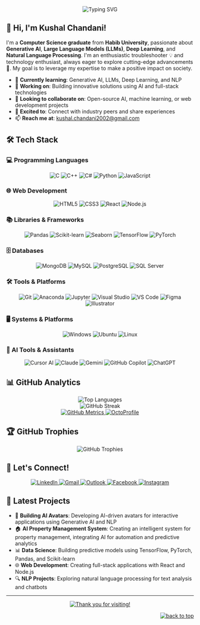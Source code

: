 <div align="center">
  <img src="https://readme-typing-svg.demolab.com?font=Fira+Code&size=22&pause=1000&color=7E3ACE&center=true&vCenter=true&width=600&lines=Computer+Science+Graduate;Generative+AI+Enthusiast;Deep+Learning+Explorer;Passionate+Problem+Solver" alt="Typing SVG" />
</div>

## 👋 Hi, I'm Kushal Chandani!

I'm a **Computer Science graduate** from **Habib University**, passionate about **Generative AI**, **Large Language Models (LLMs)**, **Deep Learning**, and **Natural Language Processing**. I'm an enthusiastic troubleshooter 💡 and technology enthusiast, always eager to explore cutting-edge advancements 🚀. My goal is to leverage my expertise to make a positive impact on society.

- 🌱 **Currently learning**: Generative AI, LLMs, Deep Learning, and NLP
- 🔭 **Working on**: Building innovative solutions using AI and full-stack technologies
- 👯 **Looking to collaborate on**: Open-source AI, machine learning, or web development projects
- 🤝 **Excited to**: Connect with industry peers and share experiences
- 📫 **Reach me at**: [kushal.chandani2002@gmail.com](mailto:kushal.chandani2002@gmail.com)

## 🛠️ Tech Stack

### 💻 Programming Languages
<div align="center">
  <img src="https://img.shields.io/badge/-C-00599C?style=for-the-badge&logo=c&logoColor=white" alt="C" />
  <img src="https://img.shields.io/badge/-C++-00599C?style=for-the-badge&logo=c%2B%2B&logoColor=white" alt="C++" />
  <img src="https://img.shields.io/badge/-C%23-239120?style=for-the-badge&logo=c-sharp&logoColor=white" alt="C#" />
  <img src="https://img.shields.io/badge/-Python-3776AB?style=for-the-badge&logo=python&logoColor=white" alt="Python" />
  <img src="https://img.shields.io/badge/-JavaScript-F7DF1E?style=for-the-badge&logo=javascript&logoColor=black" alt="JavaScript" />
</div>

### 🌐 Web Development
<div align="center">
  <img src="https://img.shields.io/badge/-HTML5-E34F26?style=for-the-badge&logo=html5&logoColor=white" alt="HTML5" />
  <img src="https://img.shields.io/badge/-CSS3-1572B6?style=for-the-badge&logo=css3&logoColor=white" alt="CSS3" />
  <img src="https://img.shields.io/badge/-React-61DAFB?style=for-the-badge&logo=react&logoColor=black" alt="React" />
  <img src="https://img.shields.io/badge/-Node.js-339933?style=for-the-badge&logo=node.js&logoColor=white" alt="Node.js" />
</div>

### 📚 Libraries & Frameworks
<div align="center">
  <img src="https://img.shields.io/badge/-Pandas-150458?style=for-the-badge&logo=pandas&logoColor=white" alt="Pandas" />
  <img src="https://img.shields.io/badge/-Scikit--learn-F7931E?style=for-the-badge&logo=scikit-learn&logoColor=white" alt="Scikit-learn" />
  <img src="https://img.shields.io/badge/-Seaborn-3776AB?style=for-the-badge&logo=python&logoColor=white" alt="Seaborn" />
  <img src="https://img.shields.io/badge/-TensorFlow-FF6F00?style=for-the-badge&logo=tensorflow&logoColor=white" alt="TensorFlow" />
  <img src="https://img.shields.io/badge/-PyTorch-EE4C2C?style=for-the-badge&logo=pytorch&logoColor=white" alt="PyTorch" />
</div>

### 🗄️ Databases
<div align="center">
  <img src="https://img.shields.io/badge/-MongoDB-47A248?style=for-the-badge&logo=mongodb&logoColor=white" alt="MongoDB" />
  <img src="https://img.shields.io/badge/-MySQL-4479A1?style=for-the-badge&logo=mysql&logoColor=white" alt="MySQL" />
  <img src="https://img.shields.io/badge/-PostgreSQL-336791?style=for-the-badge&logo=postgresql&logoColor=white" alt="PostgreSQL" />
  <img src="https://img.shields.io/badge/-SQL%20Server-CC2927?style=for-the-badge&logo=microsoft-sql-server&logoColor=white" alt="SQL Server" />
</div>

### 🛠️ Tools & Platforms
<div align="center">
  <img src="https://img.shields.io/badge/-Git-F05032?style=for-the-badge&logo=git&logoColor=white" alt="Git" />
  <img src="https://img.shields.io/badge/-Anaconda-44A833?style=for-the-badge&logo=anaconda&logoColor=white" alt="Anaconda" />
  <img src="https://img.shields.io/badge/-Jupyter-F37626?style=for-the-badge&logo=jupyter&logoColor=white" alt="Jupyter" />
  <img src="https://img.shields.io/badge/-Visual%20Studio-5C2D91?style=for-the-badge&logo=visual-studio&logoColor=white" alt="Visual Studio" />
  <img src="https://img.shields.io/badge/-VS%20Code-007ACC?style=for-the-badge&logo=visual-studio-code&logoColor=white" alt="VS Code" />
  <img src="https://img.shields.io/badge/-Figma-F24E1E?style=for-the-badge&logo=figma&logoColor=white" alt="Figma" />
  <img src="https://img.shields.io/badge/-Illustrator-FF9A00?style=for-the-badge&logo=adobe-illustrator&logoColor=white" alt="Illustrator" />
</div>

### 🖥️ Systems & Platforms
<div align="center">
  <img src="https://img.shields.io/badge/-Windows-0078D6?style=for-the-badge&logo=windows&logoColor=white" alt="Windows" />
  <img src="https://img.shields.io/badge/-Ubuntu-E95420?style=for-the-badge&logo=ubuntu&logoColor=white" alt="Ubuntu" />
  <img src="https://img.shields.io/badge/-Linux-FCC624?style=for-the-badge&logo=linux&logoColor=black" alt="Linux" />
</div>

### 🤖 AI Tools & Assistants
<div align="center">
  <img src="https://img.shields.io/badge/-Cursor%20AI-000000?style=for-the-badge&logo=cursor&logoColor=white" alt="Cursor AI" />
  <img src="https://img.shields.io/badge/-Claude-CC785C?style=for-the-badge&logo=anthropic&logoColor=white" alt="Claude" />
  <img src="https://img.shields.io/badge/-Gemini-4285F4?style=for-the-badge&logo=google&logoColor=white" alt="Gemini" />
  <img src="https://img.shields.io/badge/-GitHub%20Copilot-000000?style=for-the-badge&logo=github&logoColor=white" alt="GitHub Copilot" />
  <img src="https://img.shields.io/badge/-ChatGPT-00A67E?style=for-the-badge&logo=openai&logoColor=white" alt="ChatGPT" />
</div>

## 📊 GitHub Analytics
<div align="center">
  <img src="https://github-readme-stats.vercel.app/api/top-langs/?username=kushal-chandani&layout=compact&theme=midnight-purple&langs_count=8&card_width=495" alt="Top Languages" />
</div>

<div align="center">
  <img src="http://github-readme-streak-stats.herokuapp.com?user=kushal-chandani&theme=midnight-purple&border=7f3ace&ring=80ff00&fire=80ff00" alt="GitHub Streak" />
</div>

<div align="center">
  <a href="https://metrics.lecoq.io/insights?user=kushal-chandani">
    <img src="https://img.shields.io/badge/GitHub_Metrics-Detailed_Analytics-7E3ACE?style=for-the-badge&logo=github&logoColor=white" alt="GitHub Metrics" />
  </a>
  <a href="https://octoprofile.vercel.app/user?id=kushal-chandani">
    <img src="https://img.shields.io/badge/OctoProfile-Enhanced_Profile-181717?style=for-the-badge&logo=github&logoColor=white" alt="OctoProfile" />
  </a>
</div>

## 🏆 GitHub Trophies
<div align="center">
  <img src="https://github-profile-trophy.vercel.app/?username=kushal-chandani&theme=discord&no-frame=true&no-bg=false&margin-w=4&row=1" alt="GitHub Trophies" />
</div>

## 💼 Let's Connect!
<div align="center">
  <a href="https://www.linkedin.com/in/kushal-chandani-0a9b261a6/">
    <img src="https://img.shields.io/badge/LinkedIn-kushalchandani-0A66C2?style=for-the-badge&logo=linkedin&logoColor=white" alt="LinkedIn" />
  </a>
  <a href="mailto:kushal.chandani2002@gmail.com">
    <img src="https://img.shields.io/badge/Email-kushal.chandani2002@gmail.com-D14836?style=for-the-badge&logo=gmail&logoColor=white" alt="Gmail" />
  </a>
  <a href="mailto:kc07535@st.habib.edu.pk">
    <img src="https://img.shields.io/badge/Email-kc07535@st.habib.edu.pk-0078D4?style=for-the-badge&logo=microsoft-outlook&logoColor=white" alt="Outlook" />
  </a>
  <a href="https://www.facebook.com/kushal.chandani/">
    <img src="https://img.shields.io/badge/Facebook-kushal.chandani-1877F2?style=for-the-badge&logo=facebook&logoColor=white" alt="Facebook" />
  </a>
  <a href="https://www.instagram.com/kushal_chandani1/">
    <img src="https://img.shields.io/badge/Instagram-kushal_chandani1-E4405F?style=for-the-badge&logo=instagram&logoColor=white" alt="Instagram" />
  </a>
</div>

## 📝 Latest Projects
- 🤖 **Building AI Avatars**: Developing AI-driven avatars for interactive applications using Generative AI and NLP
- 🏠 **AI Property Management System**: Creating an intelligent system for property management, integrating AI for automation and predictive analytics
- 📊 **Data Science**: Building predictive models using TensorFlow, PyTorch, Pandas, and Scikit-learn
- 🌐 **Web Development**: Creating full-stack applications with React and Node.js
- 🔍 **NLP Projects**: Exploring natural language processing for text analysis and chatbots

---

<div align="center">
  <a href="https://git.io/typing-svg">
    <img src="https://readme-typing-svg.demolab.com?font=Roboto+Slab&size=24&pause=1000&color=7E3ACE&center=true&vCenter=true&width=435&lines=Thanks+for+visiting!;Let's+build+innovative+solutions+together!;Happy+coding!" alt="Thank you for visiting!" />
  </a>
</div>

<p align="right"><a href="#top"><img src="https://img.shields.io/static/v1?label&message=back+to+top&color=7E3ACE&style=flat&logo" alt="back to top" /></a></p>
